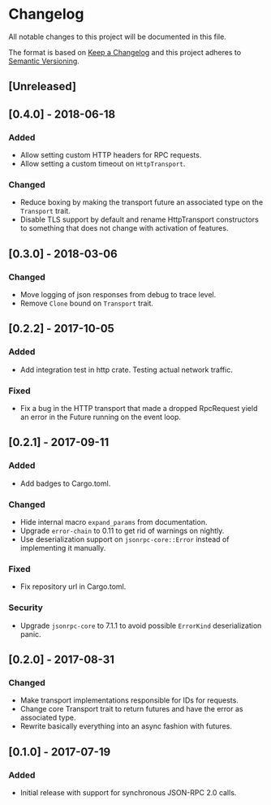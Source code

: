 # Changelog
All notable changes to this project will be documented in this file.

The format is based on [Keep a Changelog](http://keepachangelog.com/en/1.0.0/)
and this project adheres to [Semantic Versioning](http://semver.org/spec/v2.0.0.html).


## [Unreleased]


## [0.4.0] - 2018-06-18
### Added
- Allow setting custom HTTP headers for RPC requests.
- Allow setting a custom timeout on `HttpTransport`.

### Changed
- Reduce boxing by making the transport future an associated type on the `Transport` trait.
- Disable TLS support by default and rename HttpTransport constructors to something that does not
  change with activation of features.


## [0.3.0] - 2018-03-06
### Changed
- Move logging of json responses from debug to trace level.
- Remove `Clone` bound on `Transport` trait.


## [0.2.2] - 2017-10-05
### Added
- Add integration test in http crate. Testing actual network traffic.

### Fixed
- Fix a bug in the HTTP transport that made a dropped RpcRequest yield an error in the Future
  running on the event loop.


## [0.2.1] - 2017-09-11
### Added
- Add badges to Cargo.toml.

### Changed
- Hide internal macro `expand_params` from documentation.
- Upgrade `error-chain` to 0.11 to get rid of warnings on nightly.
- Use deserialization support on `jsonrpc-core::Error` instead of implementing it manually.

### Fixed
- Fix repository url in Cargo.toml.

### Security
- Upgrade `jsonrpc-core` to 7.1.1 to avoid possible `ErrorKind` deserialization panic.


## [0.2.0] - 2017-08-31
### Changed
- Make transport implementations responsible for IDs for requests.
- Change core Transport trait to return futures and have the error as associated type.
- Rewrite basically everything into an async fashion with futures.


## [0.1.0] - 2017-07-19
### Added
- Initial release with support for synchronous JSON-RPC 2.0 calls.
